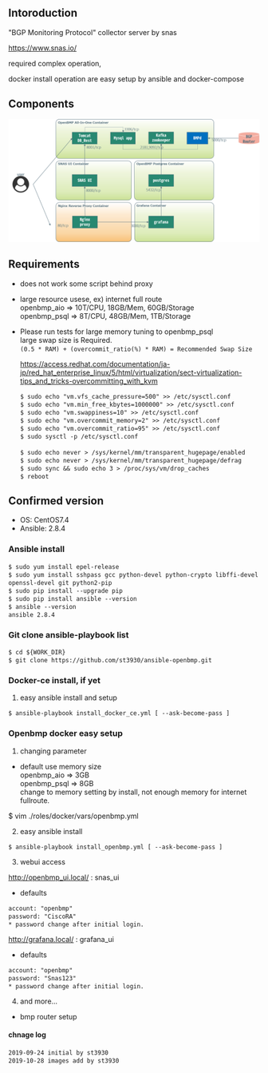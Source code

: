 ## Intoroduction
"BGP Monitoring Protocol" collector server by snas

https://www.snas.io/

required complex operation,

docker install operation are easy setup by ansible and docker-compose

## Components

![components](https://github.com/st3930/ansible-openbmp/blob/images/snas_docker_component.png)

## Requirements
- does not work some script behind proxy
- large resource usese, ex) internet full route<br>
  openbmp_aio  => 10T/CPU, 18GB/Mem, 60GB/Storage<br>
  openbmp_psql =>  8T/CPU, 48GB/Mem, 1TB/Storage<br>

- Please run tests for large memory tuning to openbmp_psql<br>
  large swap size is Required.<br>
  `(0.5 * RAM) + (overcommit_ratio(%) * RAM) = Recommended Swap Size`

  https://access.redhat.com/documentation/ja-jp/red_hat_enterprise_linux/5/html/virtualization/sect-virtualization-tips_and_tricks-overcommitting_with_kvm

  ```
  $ sudo echo "vm.vfs_cache_pressure=500" >> /etc/sysctl.conf
  $ sudo echo "vm.min_free_kbytes=1000000" >> /etc/sysctl.conf
  $ sudo echo "vm.swappiness=10" >> /etc/sysctl.conf
  $ sudo echo "vm.overcommit_memory=2" >> /etc/sysctl.conf
  $ sudo echo "vm.overcommit_ratio=95" >> /etc/sysctl.conf
  $ sudo sysctl -p /etc/sysctl.conf

  $ sudo echo never > /sys/kernel/mm/transparent_hugepage/enabled
  $ sudo echo never > /sys/kernel/mm/transparent_hugepage/defrag
  $ sudo sync && sudo echo 3 > /proc/sys/vm/drop_caches
  $ reboot
  ```

## Confirmed version
- OS: CentOS7.4
- Ansible: 2.8.4

### Ansible install
```
$ sudo yum install epel-release
$ sudo yum install sshpass gcc python-devel python-crypto libffi-devel openssl-devel git python2-pip
$ sudo pip install --upgrade pip
$ sudo pip install ansible --version
$ ansible --version
ansible 2.8.4
```

### Git clone ansible-playbook list

```
$ cd ${WORK_DIR}
$ git clone https://github.com/st3930/ansible-openbmp.git
```

### Docker-ce install, if yet
1. easy ansible install and setup
```
$ ansible-playbook install_docker_ce.yml [ --ask-become-pass ]
```

### Openbmp docker easy setup
1. changing parameter

- default use memory size<br>
openbmp_aio  => 3GB<br>
openbmp_psql => 8GB<br>
change to memory setting by install, not enough memory for internet fullroute.

$ vim ./roles/docker/vars/openbmp.yml

2. easy ansible install
```
$ ansible-playbook install_openbmp.yml [ --ask-become-pass ]
```

3. webui access

http://openbmp_ui.local/  : snas_ui<br>
- defaults
```
account: "openbmp"
password: "CiscoRA"
* password change after initial login.
```

http://grafana.local/    : grafana_ui<br>
- defaults
```
account: "openbmp"
password: "Snas123"
* password change after initial login.
```

4. and more...
- bmp router setup

#### chnage log
```
2019-09-24 initial by st3930
2019-10-28 images add by st3930
```
